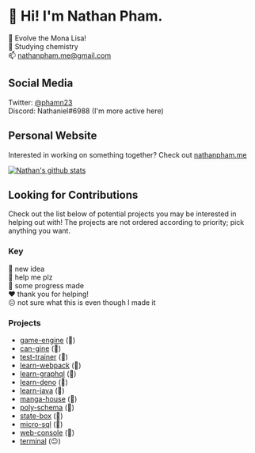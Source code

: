 # 👋 Hi! I'm Nathan Pham.
🥳 Evolve the Mona Lisa!  
📙 Studying chemistry  
📫 [nathanpham.me@gmail.com](mailto:nathanpham.me@gmail.com) 

## Social Media
Twitter: [@phamn23](https://twitter.com/phamn23)    
Discord: Nathaniel#6988 (I'm more active here)

## Personal Website
Interested in working on something together? Check out [nathanpham.me](https://nathanpham.me)

[![Nathan's github stats](https://github-readme-stats.vercel.app/api?username=nathan-pham&theme=radical&show_icons=true)](https://github.com/anuraghazra/github-readme-stats)

## Looking for Contributions
Check out the list below of potential projects you may be interested in helping out with! The projects are not ordered according to priority; pick anything you want.  

### Key
🚀 new idea  
🥺 help me plz  
🔨 some progress made  
❤️ thank you for helping!  
😐 not sure what this is even though I made it

### Projects
- [game-engine](https://github.com/nathan-pham/game-engine) (🔨)
- [can-gine](https://github.com/nathan-pham/can-gine) (🔨)
- [test-trainer](https://github.com/nathan-pham/test-trainer) (🚀)
- [learn-webpack](https://github.com/nathan-pham/learn-webpack) (🥺)
- [learn-graphql](https://github.com/nathan-pham/learn-graphql) (🥺)
- [learn-deno](https://github.com/nathan-pham/learn-deno) (🥺)
- [learn-java](https://github.com/nathan-pham/learn-java) (🔨)
- [manga-house](https://github.com/nathan-pham/manga-house) (🚀)
- [poly-schema](https://github.com/nathan-pham/poly-schema) (🚀)
- [state-box](https://github.com/nathan-pham/state-box) (🚀)
- [micro-sql](https://github.com/nathan-pham/micro-sql) (🔨)
- [web-console](https://github.com/nathan-pham/web-console) (🔨)
- [terminal](https://github.com/nathan-pham/terminal) (😐)
